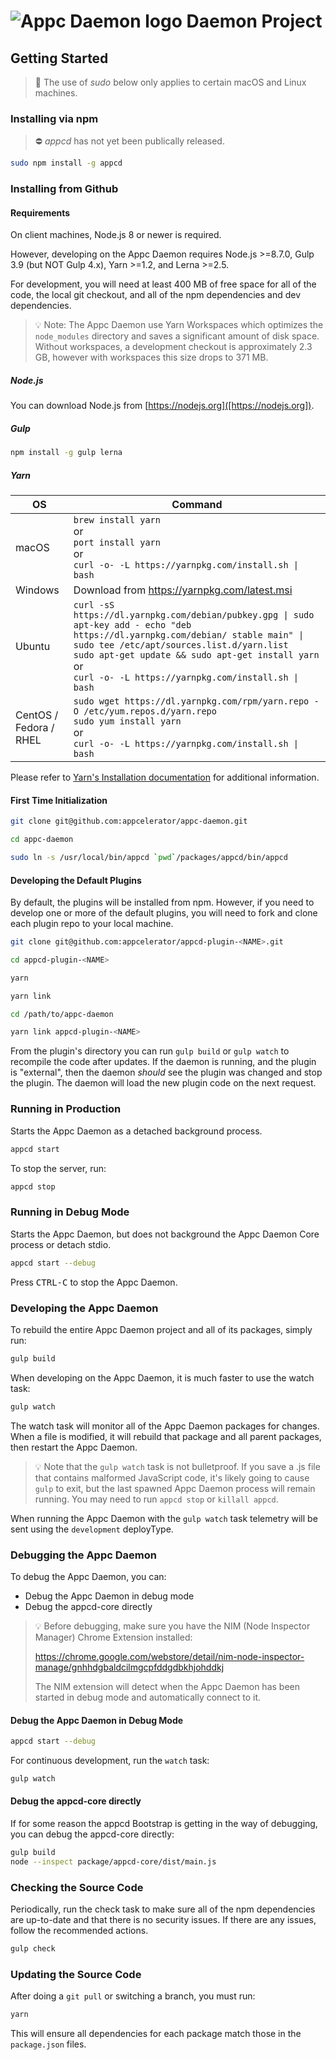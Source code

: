 # ![Appc Daemon logo](images/appc-daemon.png) Daemon Project

## Getting Started

> :key: The use of _sudo_ below only applies to certain macOS and Linux machines.

### Installing via npm

> :no_entry: _appcd_ has not yet been publically released.

```bash
sudo npm install -g appcd
```

### Installing from Github

#### Requirements

On client machines, Node.js 8 or newer is required.

However, developing on the Appc Daemon requires Node.js >=8.7.0, Gulp 3.9 (but NOT Gulp 4.x),
Yarn >=1.2, and Lerna >=2.5.

For development, you will need at least 400 MB of free space for all of the code, the local git
checkout, and all of the npm dependencies and dev dependencies.

> :bulb: Note: The Appc Daemon use Yarn Workspaces which optimizes the `node_modules` directory and
> saves a significant amount of disk space. Without workspaces, a development checkout is
> approximately 2.3 GB, however with workspaces this size drops to 371 MB.

##### Node.js

You can download Node.js from [https://nodejs.org]([https://nodejs.org]).

##### Gulp

```bash
npm install -g gulp lerna
```

##### Yarn

<table>
	<thead>
		<tr>
			<th>OS</th>
			<th>Command</th>
		</tr>
	</thead>
	<tbody>
		<tr>
			<td>macOS</td>
			<td><code>brew install yarn</code><br>
				or<br>
				<code>port install yarn</code><br>
				or<br>
				<code>curl -o- -L https://yarnpkg.com/install.sh | bash</code></td>
		</tr>
		<tr>
			<td>Windows</td>
			<td>Download from <a href="https://yarnpkg.com/latest.msi">https://yarnpkg.com/latest.msi</a></td>
		</tr>
		<tr>
			<td>Ubuntu</td>
			<td><code>curl -sS https://dl.yarnpkg.com/debian/pubkey.gpg | sudo apt-key add - echo "deb https://dl.yarnpkg.com/debian/ stable main" | sudo tee /etc/apt/sources.list.d/yarn.list</code><br>
				<code>sudo apt-get update && sudo apt-get install yarn</code><br>
				or<br>
				<code>curl -o- -L https://yarnpkg.com/install.sh | bash</code></td>
		</tr>
		<tr>
			<td>CentOS / Fedora / RHEL</td>
			<td><code>sudo wget https://dl.yarnpkg.com/rpm/yarn.repo -O /etc/yum.repos.d/yarn.repo</code><br>
				<code>sudo yum install yarn</code><br>
				or<br>
				<code>curl -o- -L https://yarnpkg.com/install.sh | bash</code></td>
		</tr>
	</tbody>
</table>

Please refer to [Yarn's Installation documentation](https://yarnpkg.com/en/docs/install) for
additional information.

#### First Time Initialization

```bash
git clone git@github.com:appcelerator/appc-daemon.git

cd appc-daemon

sudo ln -s /usr/local/bin/appcd `pwd`/packages/appcd/bin/appcd
```

#### Developing the Default Plugins

By default, the plugins will be installed from npm. However, if you need to develop one or more of
the default plugins, you will need to fork and clone each plugin repo to your local machine.

```bash
git clone git@github.com:appcelerator/appcd-plugin-<NAME>.git

cd appcd-plugin-<NAME>

yarn

yarn link

cd /path/to/appc-daemon

yarn link appcd-plugin-<NAME>
```

From the plugin's directory you can run `gulp build` or `gulp watch` to recompile the code after
updates. If the daemon is running, and the plugin is "external", then the daemon *should* see the
plugin was changed and stop the plugin. The daemon will load the new plugin code on the next
request.

### Running in Production

Starts the Appc Daemon as a detached background process.

```bash
appcd start
```

To stop the server, run:

```bash
appcd stop
```

### Running in Debug Mode

Starts the Appc Daemon, but does not background the Appc Daemon Core process or detach stdio.

```bash
appcd start --debug
```

Press <kbd>CTRL-C</kbd> to stop the Appc Daemon.

### Developing the Appc Daemon

To rebuild the entire Appc Daemon project and all of its packages, simply run:

```bash
gulp build
```

When developing on the Appc Daemon, it is much faster to use the watch task:

```bash
gulp watch
```

The watch task will monitor all of the Appc Daemon packages for changes. When a file is modified, it
will rebuild that package and all parent packages, then restart the Appc Daemon.

> :bulb: Note that the `gulp watch` task is not bulletproof. If you save a .js file that contains
> malformed JavaScript code, it's likely going to cause `gulp` to exit, but the last spawned Appc
> Daemon process will remain running. You may need to run `appcd stop` or `killall appcd`.

When running the Appc Daemon with the `gulp watch` task telemetry will be sent using the 
`development` deployType.

### Debugging the Appc Daemon

To debug the Appc Daemon, you can:

* Debug the Appc Daemon in debug mode
* Debug the appcd-core directly

> :bulb: Before debugging, make sure you have the NIM (Node Inspector Manager) Chrome Extension
> installed:
>
> https://chrome.google.com/webstore/detail/nim-node-inspector-manage/gnhhdgbaldcilmgcpfddgdbkhjohddkj
>
> The NIM extension will detect when the Appc Daemon has been started in debug mode and
> automatically connect to it.

#### Debug the Appc Daemon in Debug Mode

```bash
appcd start --debug
```

For continuous development, run the `watch` task:

```bash
gulp watch
```

#### Debug the appcd-core directly

If for some reason the appcd Bootstrap is getting in the way of debugging, you can debug the
appcd-core directly:

```bash
gulp build
node --inspect package/appcd-core/dist/main.js
```

### Checking the Source Code

Periodically, run the check task to make sure all of the npm dependencies are up-to-date and that
there is no security issues. If there are any issues, follow the recommended actions.

```bash
gulp check
```

### Updating the Source Code

After doing a `git pull` or switching a branch, you must run:

```bash
yarn
```

This will ensure all dependencies for each package match those in the `package.json` files.

